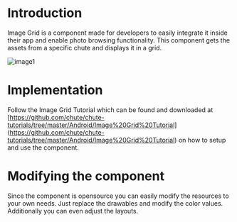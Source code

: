 
Introduction
====

Image Grid is a component made for developers to easily integrate it inside their app and enable photo browsing functionality. This component gets the assets from a specific chute and displays it in a grid.  

![image1](https://github.com/chute/chute-android-components/raw/master/Image%20Grid/screenshots/1.png)

Implementation
====

Follow the Image Grid Tutorial which can be found and downloaded at [https://github.com/chute/chute-tutorials/tree/master/Android/Image%20Grid%20Tutorial] (https://github.com/chute/chute-tutorials/tree/master/Android/Image%20Grid%20Tutorial) on how to setup and use the component.

Modifying the component
====

Since the component is opensource you can easily modify the resources to your own needs. Just replace the drawables and modify the color values. Additionally you can even adjust the layouts.



